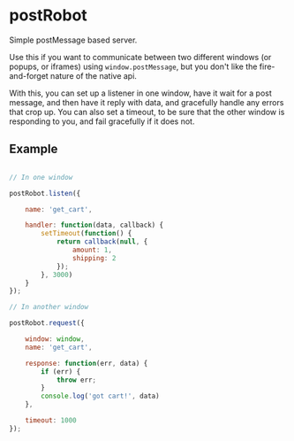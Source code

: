 # postRobot

Simple postMessage based server.

Use this if you want to communicate between two different windows (or popups, or iframes) using `window.postMessage`,
but you don't like the fire-and-forget nature of the native api.

With this, you can set up a listener in one window, have it wait for a post message, and then have it reply with data,
and gracefully handle any errors that crop up. You can also set a timeout, to be sure that the other window is responding to you,
and fail gracefully if it does not.

## Example

```javascript

// In one window

postRobot.listen({

    name: 'get_cart',

    handler: function(data, callback) {
        setTimeout(function() {
            return callback(null, {
                amount: 1,
                shipping: 2
            });
        }, 3000)
    }
});

// In another window

postRobot.request({

    window: window,
    name: 'get_cart',

    response: function(err, data) {
        if (err) {
            throw err;
        }
        console.log('got cart!', data)
    },

    timeout: 1000
});

```